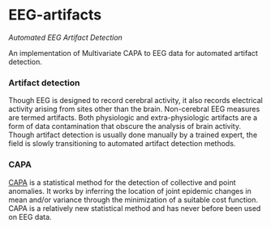 # EEG-artifacts

*Automated EEG Artifact Detection*

An implementation of Multivariate CAPA to EEG data for automated artifact detection.

### Artifact detection
Though EEG is designed to record cerebral activity, it also records electrical activity arising from sites other than the brain. Non-cerebral EEG measures are termed artifacts. Both physiologic and extra-physiologic artifacts are a form of data contamination that obscure the analysis of brain activity. Though artifact detection is usually done manually by a trained expert, the field is slowly transitioning to automated artifact detection methods.

### CAPA


[CAPA](https://arxiv.org/abs/1806.01947) is a statistical method for the detection of collective and point anomalies. It works by inferring the location of joint epidemic changes in mean and/or variance through the minimization of a suitable cost function. CAPA is a relatively new statistical method and has never before been used on EEG data.